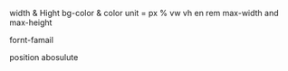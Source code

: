 width & Hight 
bg-color & color
unit = px % vw vh en rem
      max-width and max-height 

fornt-famail 

position 
  abosulute 


  